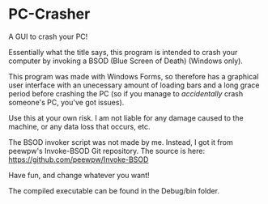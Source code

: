 # PC-Crasher
A GUI to crash your PC!

Essentially what the title says, this program is intended to crash your computer by invoking a BSOD (Blue Screen of Death) (Windows only).

This program was made with Windows Forms, so therefore has a graphical user interface with an unecessary amount of loading bars and a long grace period before crashing the PC (so if you manage to *accidentally* crash someone's PC, you've got issues).

Use this at your own risk. I am not liable for any damage caused to the machine, or any data loss that occurs, etc.

The BSOD invoker script was not made by me. Instead, I got it from peewpw's Invoke-BSOD Git repository. The source is here: https://github.com/peewpw/Invoke-BSOD

Have fun, and change whatever you want!

The compiled executable can be found in the Debug/bin folder.
